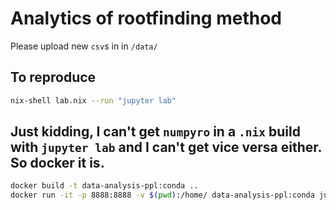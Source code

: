 # Analytics of rootfinding method

Please upload new `csv`s in in `/data/` 

## To reproduce
```bash
nix-shell lab.nix --run "jupyter lab"
``` 

## Just kidding, I can't get `numpyro` in a `.nix` build with `jupyter lab` and I can't get vice versa either. So docker it is.

``` bash
docker build -t data-analysis-ppl:conda ..
docker run -it -p 8888:8888 -v $(pwd):/home/ data-analysis-ppl:conda jupyter lab --allow-root --ip=0.0.0.0
```
